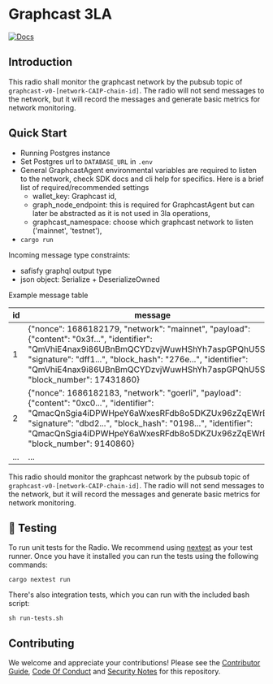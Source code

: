 # Graphcast 3LA

[![Docs](https://img.shields.io/badge/docs-latest-brightgreen.svg)](https://docs.graphops.xyz/graphcast/radios/graphcast-3la)

## Introduction

This radio shall monitor the graphcast network by the pubsub topic of `graphcast-v0-[network-CAIP-chain-id]`. The radio will not send messages to the network, but it will record the messages and generate basic metrics for network monitoring. 

## Quick Start

- Running Postgres instance
- Set Postgres url to `DATABASE_URL` in `.env`
- General GraphcastAgent environmental variables are required to listen to the network, check SDK docs and cli help for specifics. Here is a brief list of required/recommended settings 
  - wallet_key: Graphcast id,
  - graph_node_endpoint: this is required for GraphcastAgent but can later be abstracted as it is not used in 3la operations,
  - graphcast_namespace: choose which graphcast network to listen ('mainnet', 'testnet'),
- `cargo run`

Incoming message type constraints:
- safisfy graphql output type
- json object: Serialize + DeserializeOwned

Example message table

| id | message                                                                                                                                                                                                                                                                                                                                                                                                                                                                         |
|----|-------------------------------------------------------------------------------------------------------------------------------------------------------------------------------------------------------------------------------------------------------------------------------------------------------------------------------------------------------------------------------------------------------------------------------------------------------------------------------------------------------------------------------------------------|
| 1  | {"nonce": 1686182179, "network": "mainnet", "payload": {"content": "0x3f...", "identifier": "QmVhiE4nax9i86UBnBmQCYDzvjWuwHShYh7aspGPQhU5Sj"}, "signature": "dff1...", "block_hash": "276e...", "identifier": "QmVhiE4nax9i86UBnBmQCYDzvjWuwHShYh7aspGPQhU5Sj", "block_number": 17431860} |
| 2  | {"nonce": 1686182183, "network": "goerli", "payload": {"content": "0xc0...", "identifier": "QmacQnSgia4iDPWHpeY6aWxesRFdb8o5DKZUx96zZqEWrB"}, "signature": "dbd2...", "block_hash": "0198...", "identifier": "QmacQnSgia4iDPWHpeY6aWxesRFdb8o5DKZUx96zZqEWrB", "block_number": 9140860} |
| ...|            ...                                         


This radio should monitor the graphcast network by the pubsub topic of `graphcast-v0-[network-CAIP-chain-id]`. The radio will not send messages to the network, but it will record the messages and generate basic metrics for network monitoring. 

## 🧪 Testing

To run unit tests for the Radio. We recommend using [nextest](https://nexte.st/) as your test runner. Once you have it installed you can run the tests using the following commands:

```
cargo nextest run
```

There's also integration tests, which you can run with the included bash script:

```
sh run-tests.sh
```

## Contributing

We welcome and appreciate your contributions! Please see the [Contributor Guide](/CONTRIBUTING.md), [Code Of Conduct](/CODE_OF_CONDUCT.md) and [Security Notes](/SECURITY.md) for this repository.
